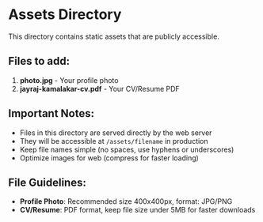 # Assets Directory

This directory contains static assets that are publicly accessible.

## Files to add:
1. **photo.jpg** - Your profile photo
2. **jayraj-kamalakar-cv.pdf** - Your CV/Resume PDF

## Important Notes:
- Files in this directory are served directly by the web server
- They will be accessible at `/assets/filename` in production
- Keep file names simple (no spaces, use hyphens or underscores)
- Optimize images for web (compress for faster loading)

## File Guidelines:
- **Profile Photo**: Recommended size 400x400px, format: JPG/PNG
- **CV/Resume**: PDF format, keep file size under 5MB for faster downloads